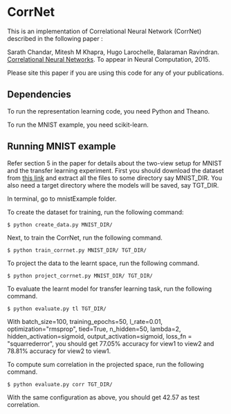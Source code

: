 # CorrNet

This is an implementation of Correlational Neural Network (CorrNet) described in the following paper :

Sarath Chandar, Mitesh M Khapra, Hugo Larochelle, Balaraman Ravindran. [Correlational Neural Networks](http://arxiv.org/abs/1504.07225). To appear in Neural Computation, 2015.

Please site this paper if you are using this code for any of your publications.

## Dependencies

To run the representation learning code, you need Python and Theano.

To run the MNIST example, you need scikit-learn.

## Running MNIST example

Refer section 5 in the paper for details about the two-view setup for MNIST and the transfer learning experiment. First you should download the dataset from [this link](https://drive.google.com/file/d/0B9dqzboiV5u-OW1GMW5mVG1UYzg/view?usp=sharing) and extract all the files to some directory say MNIST_DIR. You also need a target directory where the models will be saved, say TGT_DIR.

In terminal, go to mnistExample folder.

To create the dataset for training, run the following command:

```
$ python create_data.py MNIST_DIR/
```

Next, to train the CorrNet, run the following command.

```
$ python train_corrnet.py MNIST_DIR/ TGT_DIR/
```

To project the data to the learnt space, run the following command.

```
$ python project_corrnet.py MNIST_DIR/ TGT_DIR/
```
To evaluate the learnt model for transfer learning task, run the following command.

```
$ python evaluate.py tl TGT_DIR/
```

With batch_size=100, training_epochs=50, l_rate=0.01, optimization="rmsprop", tied=True, n_hidden=50, lambda=2, hidden_activation=sigmoid, output_activation=sigmoid, loss_fn = "squarrederror", you should get 77.05% accuracy for view1 to view2 and 78.81% accuracy for view2 to view1.

To compute sum correlation in the projected space, run the following command.

```
$ python evaluate.py corr TGT_DIR/
```

With the same configuration as above, you should get 42.57 as test correlation.
